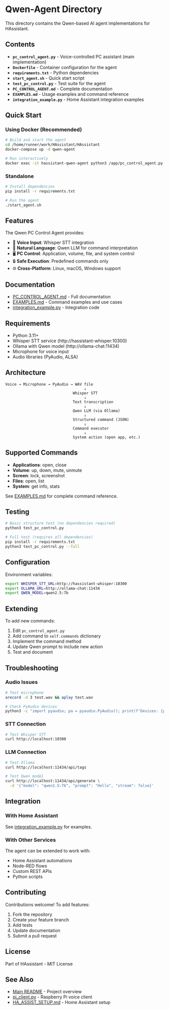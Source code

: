 # Qwen-Agent Directory

This directory contains the Qwen-based AI agent implementations for HAssistant.

## Contents

- **`pc_control_agent.py`** - Voice-controlled PC assistant (main implementation)
- **`Dockerfile`** - Container configuration for the agent
- **`requirements.txt`** - Python dependencies
- **`start_agent.sh`** - Quick start script
- **`test_pc_control.py`** - Test suite for the agent
- **`PC_CONTROL_AGENT.md`** - Complete documentation
- **`EXAMPLES.md`** - Usage examples and command reference
- **`integration_example.py`** - Home Assistant integration examples

## Quick Start

### Using Docker (Recommended)

```bash
# Build and start the agent
cd /home/runner/work/HAssistant/HAssistant
docker-compose up -d qwen-agent

# Run interactively
docker exec -it hassistant-qwen-agent python3 /app/pc_control_agent.py
```

### Standalone

```bash
# Install dependencies
pip install -r requirements.txt

# Run the agent
./start_agent.sh
```

## Features

The Qwen PC Control Agent provides:

- 🎤 **Voice Input**: Whisper STT integration
- 🧠 **Natural Language**: Qwen LLM for command interpretation
- 🖥️ **PC Control**: Application, volume, file, and system control
- 🔒 **Safe Execution**: Predefined commands only
- 🌐 **Cross-Platform**: Linux, macOS, Windows support

## Documentation

- [PC_CONTROL_AGENT.md](PC_CONTROL_AGENT.md) - Full documentation
- [EXAMPLES.md](EXAMPLES.md) - Command examples and use cases
- [integration_example.py](integration_example.py) - Integration code

## Requirements

- Python 3.11+
- Whisper STT service (http://hassistant-whisper:10300)
- Ollama with Qwen model (http://ollama-chat:11434)
- Microphone for voice input
- Audio libraries (PyAudio, ALSA)

## Architecture

```
Voice → Microphone → PyAudio → WAV file
                                   ↓
                              Whisper STT
                                   ↓
                              Text transcription
                                   ↓
                              Qwen LLM (via Ollama)
                                   ↓
                              Structured command (JSON)
                                   ↓
                              Command executor
                                   ↓
                              System action (open app, etc.)
```

## Supported Commands

- **Applications**: open, close
- **Volume**: up, down, mute, unmute
- **Screen**: lock, screenshot
- **Files**: open, list
- **System**: get info, stats

See [EXAMPLES.md](EXAMPLES.md) for complete command reference.

## Testing

```bash
# Basic structure test (no dependencies required)
python3 test_pc_control.py

# Full test (requires all dependencies)
pip install -r requirements.txt
python3 test_pc_control.py --full
```

## Configuration

Environment variables:

```bash
export WHISPER_STT_URL=http://hassistant-whisper:10300
export OLLAMA_URL=http://ollama-chat:11434
export QWEN_MODEL=qwen2.5:7b
```

## Extending

To add new commands:

1. Edit `pc_control_agent.py`
2. Add command to `self.commands` dictionary
3. Implement the command method
4. Update Qwen prompt to include new action
5. Test and document

## Troubleshooting

### Audio Issues
```bash
# Test microphone
arecord -d 3 test.wav && aplay test.wav

# Check PyAudio devices
python3 -c "import pyaudio; pa = pyaudio.PyAudio(); print(f'Devices: {pa.get_device_count()}')"
```

### STT Connection
```bash
# Test Whisper STT
curl http://localhost:10300
```

### LLM Connection
```bash
# Test Ollama
curl http://localhost:11434/api/tags

# Test Qwen model
curl http://localhost:11434/api/generate \
  -d '{"model": "qwen2.5:7b", "prompt": "Hello", "stream": false}'
```

## Integration

### With Home Assistant

See [integration_example.py](integration_example.py) for examples.

### With Other Services

The agent can be extended to work with:
- Home Assistant automations
- Node-RED flows
- Custom REST APIs
- Python scripts

## Contributing

Contributions welcome! To add features:

1. Fork the repository
2. Create your feature branch
3. Add tests
4. Update documentation
5. Submit a pull request

## License

Part of HAssistant - MIT License

## See Also

- [Main README](../README.md) - Project overview
- [pi_client.py](../pi_client.py) - Raspberry Pi voice client
- [HA_ASSIST_SETUP.md](../HA_ASSIST_SETUP.md) - Home Assistant setup
